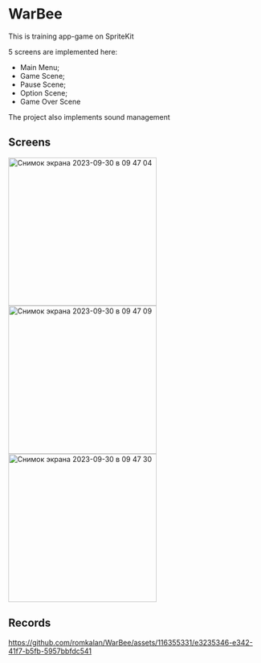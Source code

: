 # WarBee

This is training app-game on SpriteKit

5 screens are implemented here:
- Main Menu;
- Game Scene;
- Pause Scene;
- Option Scene;
- Game Over Scene

The project also implements sound management

## Screens
<img width="295" alt="Снимок экрана 2023-09-30 в 09 47 04" src="https://github.com/romkalan/WarBee/assets/116355331/d8e5d99a-2c97-4dd6-87e3-68389cf801ca">

<img width="295" alt="Снимок экрана 2023-09-30 в 09 47 09" src="https://github.com/romkalan/WarBee/assets/116355331/0d740ebf-64f3-4de6-ab78-afcd473cb6bb">

<img width="295" alt="Снимок экрана 2023-09-30 в 09 47 30" src="https://github.com/romkalan/WarBee/assets/116355331/e72e98fe-3153-470b-9332-b19287f638c8">

## Records

https://github.com/romkalan/WarBee/assets/116355331/e3235346-e342-41f7-b5fb-5957bbfdc541

